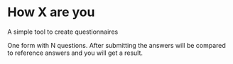 # How X are you

A simple tool to create questionnaires

One form with N questions. After submitting the answers will be compared to
reference answers and you will get a result. 
